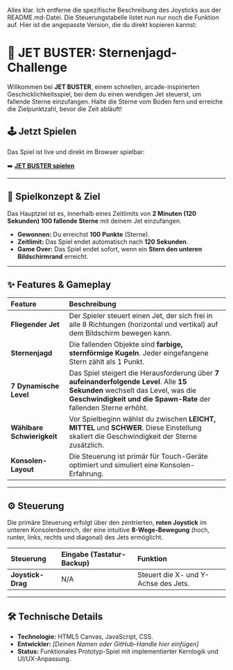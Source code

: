 Alles klar. Ich entferne die spezifische Beschreibung des Joysticks aus der README.md-Datei. Die Steuerungstabelle listet nun nur noch die Funktion auf.
Hier ist die angepasste Version, die du direkt kopieren kannst:
# 🚀 JET BUSTER: Sternenjagd-Challenge

Willkommen bei **JET BUSTER**, einem schnellen, arcade-inspirierten Geschicklichkeitsspiel, bei dem du einen wendigen Jet steuerst, um fallende Sterne einzufangen. Halte die Sterne vom Boden fern und erreiche die Zielpunktzahl, bevor die Zeit abläuft!

## 🕹️ Jetzt Spielen

Das Spiel ist live und direkt im Browser spielbar:

➡️ **[JET BUSTER spielen](https://latiniron.github.io/To-the-moon/)**

---

## 🎯 Spielkonzept & Ziel

Das Hauptziel ist es, innerhalb eines Zeitlimits von **2 Minuten (120 Sekunden)** **100 fallende Sterne** mit deinem Jet einzufangen.

* **Gewonnen:** Du erreichst **100 Punkte** (Sterne).
* **Zeitlimit:** Das Spiel endet automatisch nach **120 Sekunden**.
* **Game Over:** Das Spiel endet sofort, wenn ein **Stern den unteren Bildschirmrand** erreicht.

---

## ✨ Features & Gameplay

| Feature | Beschreibung |
| :--- | :--- |
| **Fliegender Jet** | Der Spieler steuert einen Jet, der sich frei in alle 8 Richtungen (horizontal und vertikal) auf dem Bildschirm bewegen kann. |
| **Sternenjagd** | Die fallenden Objekte sind **farbige, sternförmige Kugeln**. Jeder eingefangene Stern zählt als 1 Punkt. |
| **7 Dynamische Level** | Das Spiel steigert die Herausforderung über **7 aufeinanderfolgende Level**. Alle **15 Sekunden** wechselt das Level, was die **Geschwindigkeit und die Spawn-Rate** der fallenden Sterne erhöht. |
| **Wählbare Schwierigkeit** | Vor Spielbeginn wählst du zwischen **LEICHT, MITTEL** und **SCHWER**. Diese Einstellung skaliert die Geschwindigkeit der Sterne zusätzlich. |
| **Konsolen-Layout** | Die Steuerung ist primär für Touch-Geräte optimiert und simuliert eine Konsolen-Erfahrung. |

---

## ⚙️ Steuerung

Die primäre Steuerung erfolgt über den zentrierten, **roten Joystick** im unteren Konsolenbereich, der eine intuitive **8-Wege-Bewegung** (hoch, runter, links, rechts und diagonal) des Jets ermöglicht.

| Steuerung | Eingabe (Tastatur-Backup) | Funktion |
| :--- | :--- | :--- |
| **Joystick-Drag** | N/A | Steuert die X- und Y-Achse des Jets. |

---

## 🛠️ Technische Details

* **Technologie:** HTML5 Canvas, JavaScript, CSS.
* **Entwickler:** *[Deinen Namen oder GitHub-Handle hier einfügen]*
* **Status:** Funktionales Prototyp-Spiel mit implementierter Kernlogik und UI/UX-Anpassung.

